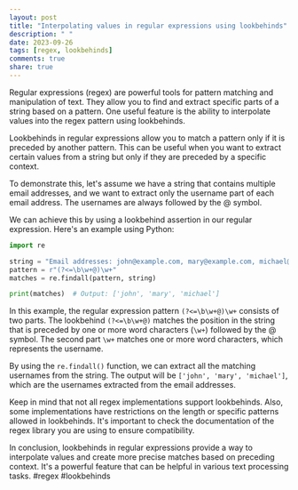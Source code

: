 ```yaml
---
layout: post
title: "Interpolating values in regular expressions using lookbehinds"
description: " "
date: 2023-09-26
tags: [regex, lookbehinds]
comments: true
share: true
---
```


Regular expressions (regex) are powerful tools for pattern matching and manipulation of text. They allow you to find and extract specific parts of a string based on a pattern. One useful feature is the ability to interpolate values into the regex pattern using lookbehinds.

Lookbehinds in regular expressions allow you to match a pattern only if it is preceded by another pattern. This can be useful when you want to extract certain values from a string but only if they are preceded by a specific context.

To demonstrate this, let's assume we have a string that contains multiple email addresses, and we want to extract only the username part of each email address. The usernames are always followed by the @ symbol.

We can achieve this by using a lookbehind assertion in our regular expression. Here's an example using Python:

```python
import re

string = "Email addresses: john@example.com, mary@example.com, michael@example.com"
pattern = r"(?<=\b\w+@)\w+"
matches = re.findall(pattern, string)

print(matches)  # Output: ['john', 'mary', 'michael']
```

In this example, the regular expression pattern `(?<=\b\w+@)\w+` consists of two parts. The lookbehind `(?<=\b\w+@)` matches the position in the string that is preceded by one or more word characters (`\w+`) followed by the @ symbol. The second part `\w+` matches one or more word characters, which represents the username.

By using the `re.findall()` function, we can extract all the matching usernames from the string. The output will be `['john', 'mary', 'michael']`, which are the usernames extracted from the email addresses.

Keep in mind that not all regex implementations support lookbehinds. Also, some implementations have restrictions on the length or specific patterns allowed in lookbehinds. It's important to check the documentation of the regex library you are using to ensure compatibility.

In conclusion, lookbehinds in regular expressions provide a way to interpolate values and create more precise matches based on preceding context. It's a powerful feature that can be helpful in various text processing tasks. #regex #lookbehinds